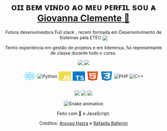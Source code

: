 <div>
  
  <h1 align="center">
     ᴏɪɪ  ʙᴇᴍ ᴠɪɴᴅᴏ ᴀᴏ ᴍᴇᴜ ᴘᴇʀғɪʟ sᴏᴜ ᴀ  <br> 
    <a href="https://www.linkedin.com/in/giovanna-clemente-faria-2a3209329/">Giovanna Clemente  🐢</a>
  </h1>
  
  <p align="center">
    Futura desenvolvedora Full stack , recem formada em Desenvolvimento de Sistemas pela ETEC 
    <a href="#">
      <img
           width="5%" 
           align="center" 
           valign="middle" 
            margin-left="10px"
            border-radius="15px"
           src="https://leonardo-energy.org.br/wp-content/uploads/2017/07/LOGO-ETEC.jpg" 
           target="_blank" 
      />
    </a>  
  </p>
  
  <p align="center">
    Tenho experiência em gestão de projetos e em liderença, fui representante de classe durante todo o curso.
  </p>
  
</div>

<div align="center">
  <a href="https://github.com/Gigiovh">
    <img height="150em" src="https://github-readme-stats.vercel.app/api?username=Gigiovh&count_private=true&include_all_commits=true&show_icons=true&theme=dracula&hide_border=false&show_owner=true"/>
    <img height="150em" src="https://github-readme-stats.vercel.app/api/top-langs/?username=Gigiovh&theme=dracula&hide_border=false&&layout=compact"/>
  </a>
</div>

<div align="center" valign="top"><br>
  <img align="center" alt="React" height="30" width="40" src="https://raw.githubusercontent.com/devicons/devicon/master/icons/react/react-original.svg">
  <img align="center" alt="Python" height="30" width="40" src="https://logolook.net/wp-content/uploads/2022/12/Python-Software-Foundation-Emblem.png">
  <img align="center" alt="Js" height="30" width="40" src="https://raw.githubusercontent.com/devicons/devicon/master/icons/javascript/javascript-plain.svg">
  <img align="center" alt="Js" height="30" width="40" src="https://raw.githubusercontent.com/devicons/devicon/master/icons/typescript/typescript-plain.svg">
  <img align="center" alt="HTML" height="30" width="40" src="https://raw.githubusercontent.com/devicons/devicon/master/icons/html5/html5-original.svg">
  <img align="center" alt="CSS" height="30" width="40" src="https://raw.githubusercontent.com/devicons/devicon/master/icons/css3/css3-original.svg">
  <img align="center" alt="PHP" height="30" width="40" src="https://brandslogos.com/wp-content/uploads/images/large/php-logo-1.png">
  <img align="center" alt="C++" height="30" width="40" src="https://raw.githubusercontent.com/isocpp/logos/master/cpp_logo.png">

  
</div><br>

<div align="center">

  <a href="https://www.instagram.com/giioxw/" target="_blank"><img src="https://img.shields.io/badge/-Instagram-%23E4405F?style=for-the-badge&logo=instagram&logoColor=white" target="_blank"></a>
  <a href="https://www.linkedin.com/in/giovanna-clemente-faria-2a3209329/" target="_blank"><img src="https://img.shields.io/badge/-LinkedIn-%230077B5?style=for-the-badge&logo=linkedin&logoColor=white" target="_blank"></a> 
  <a href="mailto:giclementefaria@gmail.com"><img src="https://img.shields.io/badge/-Gmail-%23333?style=for-the-badge&logo=gmail&logoColor=white" target="_blank"></a>
</div>

<div align="center">

  ![Snake animation](https://github.com/danielbped/danielbped/blob/output/github-contribution-grid-snake.svg)
  
</div>

<div align="center">
  <p>Feito com 💚 e JavaScript.</p>
  <p>Créditos: <a href="https://github.com/anuraghazra/github-readme-stats">Anurag Hazra</a> e <a href="https://github.com/rafaballerini">Rafaella Ballerini</a></p>
</div>
